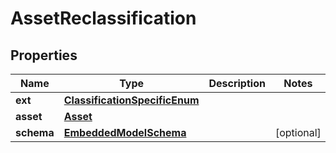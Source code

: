 
# AssetReclassification

## Properties
Name | Type | Description | Notes
------------ | ------------- | ------------- | -------------
**ext** | [**ClassificationSpecificEnum**](ClassificationSpecificEnum) |  | 
**asset** | [**Asset**](Asset) |  | 
**schema** | [**EmbeddedModelSchema**](EmbeddedModelSchema) |  |  [optional]



